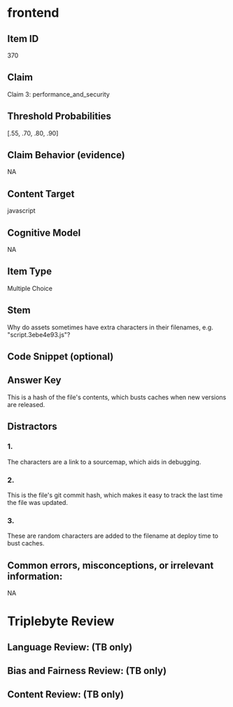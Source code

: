 # frontend

## Item ID
370

## Claim
Claim 3: performance_and_security

## Threshold Probabilities
[.55, .70, .80, .90]

## Claim Behavior (evidence)
NA

## Content Target
javascript

## Cognitive Model
NA

## Item Type
Multiple Choice

## Stem
Why do assets sometimes have extra characters in their filenames, e.g. "script.3ebe4e93.js"?

## Code Snippet (optional)


## Answer Key
This is a hash of the file's contents, which busts caches when new versions are released.

## Distractors

### 1.
The characters are a link to a sourcemap, which aids in debugging.

### 2.
This is the file's git commit hash, which makes it easy to track the last time the file was updated.

### 3.
These are random characters are added to the filename at deploy time to bust caches.

## Common errors, misconceptions, or irrelevant information:
NA

# Triplebyte Review


## Language Review: (TB only)


## Bias and Fairness Review: (TB only)


## Content Review: (TB only)

